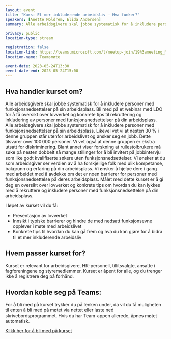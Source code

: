 ```yaml
---
layout: event
title: "Kurs: Et mer inkluderende arbeidsliv – Hva funker?"
speakers: [Anette Moldrem, Elida Andersen]
summary: Alle arbeidsgivere skal jobbe systematisk for å inkludere personer med funksjonsnedsettelser på sin arbeidsplass.

privacy: public
location-type: stream

registration: false
location-link: https://teams.microsoft.com/l/meetup-join/19%3ameeting_MDUwMjNmOWItZTBkZi00NjZkLTgwMzYtYzgzY2VkYmUzNWUw%40thread.v2/0?context=%7b%22Tid%22%3a%2221557364-3f98-4e9e-89b0-96fce0b5a2c0%22%2c%22Oid%22%3a%220b506462-ce11-47e5-b775-cf8da4951f55%22%7d
location-name: Teamsmøte

event-date: 2023-05-24T13:30
event-date-end: 2023-05-24T15:00
---
```

## Hva handler kurset om?
Alle arbeidsgivere skal jobbe systematisk for å inkludere personer med funksjonsnedsettelser på sin arbeidsplass. 
Bli med på et webinar med LDO for å få oversikt over lovverket og konkrete tips til rekruttering og inkludering av personer med funksjonsnedsettelser på din arbeidsplass.
Alle arbeidsgivere skal jobbe systematisk for å inkludere personer med funksjonsnedsettelser på sin arbeidsplass. Likevel vet vi at nesten 30 % i denne gruppen står utenfor arbeidslivet og ønsker seg en jobb. Dette tilsvarer over 100 000 personer. Vi vet også at denne gruppen er ekstra utsatt for diskriminering. Blant annet viser forskning at rullestolbrukere må søke på nesten dobbelt så mange stillinger for å bli invitert på jobbintervju som like godt kvalifiserte søkere uten funksjonsnedsettelser.
Vi ønsker at du som arbeidsgiver ser verdien av å ha forskjellige folk med ulik kompetanse, bakgrunn og erfaring på din arbeidsplass. Vi ønsker å hjelpe dere i gang med arbeidet med å avdekke om det er noen barrierer for personer med funksjonsnedsettelse på deres arbeidsplass.
Målet med dette kurset er å gi deg en oversikt over lovverket og konkrete tips om hvordan du kan lykkes med å rekruttere og inkludere personer med funksjonsnedsettelse på din arbeidsplass. 
 
I løpet av kurset vil du få:
- Presentasjon av lovverket
- Innsikt i typiske barrierer og hindre de med nedsatt funksjonsevne opplever i møte med arbeidslivet
- Konkrete tips til hvordan du kan gå frem og hva du kan gjøre for å bidra til et mer inkluderende arbeidsliv

## Hvem passer kurset for?
Kurset er relevant for arbeidsgivere, HR-personell, tillitsvalgte, ansatte i fagforeningene og styremedlemmer. Kurset er åpent for alle, og du trenger ikke å registrere deg på forhånd.

## Hvordan koble seg på Teams:
For å bli med på kurset trykker du på lenken under, da vil du få muligheten til enten å bli med på møtet via nettet eller laste ned skrivebordsprogrammet. Hvis du har Team-appen allerede, åpnes møtet automatisk. 

[Klikk her for å bli med på kurset](https://teams.microsoft.com/l/meetup-join/19%3ameeting_MDUwMjNmOWItZTBkZi00NjZkLTgwMzYtYzgzY2VkYmUzNWUw%40thread.v2/0?context=%7b%22Tid%22%3a%2221557364-3f98-4e9e-89b0-96fce0b5a2c0%22%2c%22Oid%22%3a%220b506462-ce11-47e5-b775-cf8da4951f55%22%7d) 
